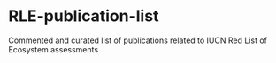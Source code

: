 # RLE-publication-list

Commented and curated list of publications related to IUCN Red List of Ecosystem assessments

